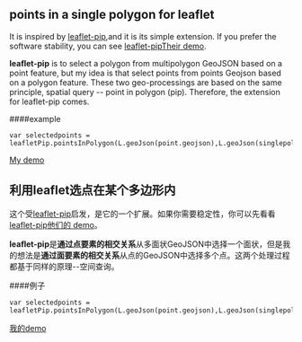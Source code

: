 ## points in a single polygon for leaflet

It is inspired by [leaflet-pip](https://github.com/mapbox/leaflet-pip),and it is its simple extension. If you prefer the software stability, you can see [leaflet-pip](https://github.com/mapbox/leaflet-pip)[Their demo](http://brandonxiang.github.io/leaflet-pip-v2/pointInLayer.html).

**leaflet-pip** is to select a polygon from multipolygon GeoJSON based on a point feature, but my idea is that select points from points Geojson based on a polygon feature. These two geo-processings are based on the same principle, spatial query -- point in polygon (pip). Therefore, the extension for leaflet-pip comes.

####example

```
var selectedpoints = leafletPip.pointsInPolygon(L.geoJson(point.geojson),L.geoJson(singlepolygon.geojson))
```

[My demo](http://brandonxiang.github.io/leaflet-pip-v2/)


## 利用leaflet选点在某个多边形内


这个受[leaflet-pip](https://github.com/mapbox/leaflet-pip)启发，是它的一个扩展。如果你需要稳定性，你可以先看看[leaflet-pip](https://github.com/mapbox/leaflet-pip)[他们的 demo](http://brandonxiang.github.io/leaflet-pip-v2/pointInLayer.html)。

**leaflet-pip**是**通过点要素的相交关系**从多面状GeoJSON中选择一个面状，但是我的想法是**通过面要素的相交关系**从点的GeoJSON中选择多个点。这两个处理过程都基于同样的原理--空间查询。

####例子

```
var selectedpoints = leafletPip.pointsInPolygon(L.geoJson(point.geojson),L.geoJson(singlepolygon.geojson))
```

[我的demo](http://brandonxiang.github.io/leaflet-pip-v2/)
